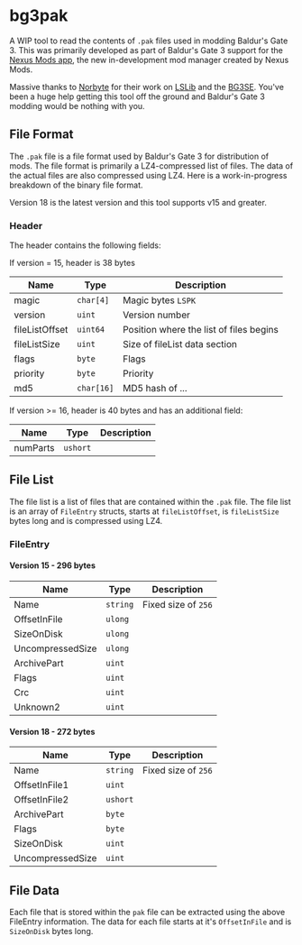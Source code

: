 # bg3pak

A WIP tool to read the contents of `.pak` files used in modding Baldur's Gate 3. This was primarily developed as part of Baldur's Gate 3 support for the [Nexus Mods app](https://github.com/Nexus-Mods/NexusMods.App), the new in-development mod manager created by Nexus Mods.

Massive thanks to [Norbyte](https://github.com/Norbyte) for their work on [LSLib](https://github.com/Norbyte/lslib) and the [BG3SE](https://github.com/Norbyte/bg3se). You've been a huge help getting this tool off the ground and Baldur's Gate 3 modding would be nothing with you.

## File Format

The `.pak` file is a file format used by Baldur's Gate 3 for distribution of mods. The file format is primarily a LZ4-compressed list of files. The data of the actual files are also compressed using LZ4. Here is a work-in-progress breakdown of the binary file format.

Version 18 is the latest version and this tool supports v15 and greater.

### Header

The header contains the following fields:

If version = 15, header is 38 bytes

| Name           | Type     | Description                             |
|----------------|----------|-----------------------------------------|
| magic          | `char[4]` | Magic bytes `LSPK`                      |
| version        | `uint`   | Version number                          |
| fileListOffset | `uint64` | Position where the list of files begins |
| fileListSize   | `uint`   | Size of fileList data section           |  
| flags          | `byte`   | Flags                                   |
| priority       | `byte`   | Priority                                |
| md5            | `char[16]` | MD5 hash of ...                         |

If version >= 16, header is 40 bytes and has an additional field:

| Name           | Type     | Description |
|----------------|----------|----------|
| numParts       | `ushort` |          |

## File List

The file list is a list of files that are contained within the `.pak` file. The file list is an array of `FileEntry` structs, starts at `fileListOffset`, is `fileListSize` bytes long and is compressed using LZ4.

### FileEntry 

#### Version 15 - 296 bytes

| Name             | Type     | Description         |
|------------------|----------|---------------------|
| Name             | `string` | Fixed size of `256` |
| OffsetInFile     | `ulong`  |                     |
| SizeOnDisk       | `ulong`  |                     |
| UncompressedSize | `ulong`  |                     |
| ArchivePart      | `uint`   |                     |
| Flags            | `uint`   |                     |
| Crc              | `uint`   |                     |
| Unknown2         | `uint`   |                     |

#### Version 18 - 272 bytes

| Name             | Type     | Description         |
|------------------|----------|---------------------|
| Name             | `string` | Fixed size of `256` |
| OffsetInFile1    | `uint`   |                     |
| OffsetInFile2    | `ushort` |                     |
| ArchivePart      | `byte`   |                     |
| Flags            | `byte`   |                     |
| SizeOnDisk       | `uint`   |                     |
| UncompressedSize | `uint`   |                     |

## File Data

Each file that is stored within the `pak` file can be extracted using the above FileEntry information. The data for each file starts at it's `OffsetInFile` and is `SizeOnDisk` bytes long.